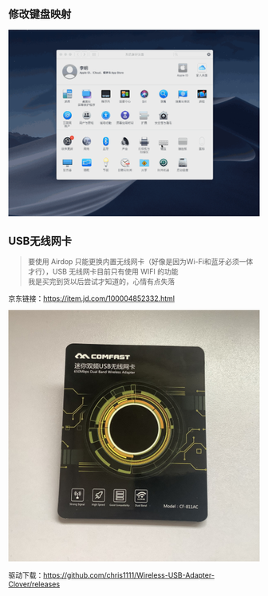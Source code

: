## 修改键盘映射

![edit keyboard](images/keyboard.gif)

## USB无线网卡　

> 要使用 Airdop 只能更换内置无线网卡（好像是因为Wi-Fi和蓝牙必须一体才行），USB 无线网卡目前只有使用 WIFI 的功能   
> 我是买完到货以后尝试才知道的，心情有点失落

京东链接：https://item.jd.com/100004852332.html

![USB无线网卡](images/2020-04-16.jpg)

驱动下载：https://github.com/chris1111/Wireless-USB-Adapter-Clover/releases
